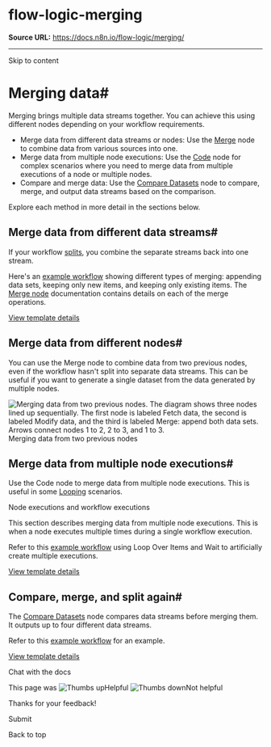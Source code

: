 # flow-logic-merging

**Source URL:** https://docs.n8n.io/flow-logic/merging/

---

Skip to content 

[ ](https://github.com/n8n-io/n8n-docs/edit/main/docs/flow-logic/merging.md "Edit this page")

# Merging data#

Merging brings multiple data streams together. You can achieve this using different nodes depending on your workflow requirements.

  * Merge data from different data streams or nodes: Use the [Merge](../../integrations/builtin/core-nodes/n8n-nodes-base.merge/) node to combine data from various sources into one.
  * Merge data from multiple node executions: Use the [Code](../../integrations/builtin/core-nodes/n8n-nodes-base.code/) node for complex scenarios where you need to merge data from multiple executions of a node or multiple nodes. 
  * Compare and merge data: Use the [Compare Datasets](../../integrations/builtin/core-nodes/n8n-nodes-base.comparedatasets/) node to compare, merge, and output data streams based on the comparison.



Explore each method in more detail in the sections below.

## Merge data from different data streams#

If your workflow [splits](../splitting/), you combine the separate streams back into one stream.

Here's an [example workflow](https://n8n.io/workflows/1747-joining-different-datasets/) showing different types of merging: appending data sets, keeping only new items, and keeping only existing items. The [Merge node](../../integrations/builtin/core-nodes/n8n-nodes-base.merge/) documentation contains details on each of the merge operations.

[View template details](https://n8n.io/workflows/1747-joining-different-datasets/)

## Merge data from different nodes#

You can use the Merge node to combine data from two previous nodes, even if the workflow hasn't split into separate data streams. This can be useful if you want to generate a single dataset from the data generated by multiple nodes.

![Merging data from two previous nodes. The diagram shows three nodes lined up sequentially. The first node is labeled Fetch data, the second is labeled Modify data, and the third is labeled Merge: append both data sets. Arrows connect nodes 1 to 2, 2 to 3, and 1 to 3.](../../_images/flow-logic/merging/merge-node-data.png) Merging data from two previous nodes

## Merge data from multiple node executions#

Use the Code node to merge data from multiple node executions. This is useful in some [Looping](../looping/) scenarios.

Node executions and workflow executions

This section describes merging data from multiple node executions. This is when a node executes multiple times during a single workflow execution. 

Refer to this [example workflow](https://n8n.io/workflows/1814-merge-multiple-runs-into-one/) using Loop Over Items and Wait to artificially create multiple executions.

[View template details](https://n8n.io/workflows/1814-merge-multiple-runs-into-one/)

## Compare, merge, and split again#

The [Compare Datasets](../../integrations/builtin/core-nodes/n8n-nodes-base.comparedatasets/) node compares data streams before merging them. It outputs up to four different data streams.

Refer to this [example workflow](https://n8n.io/workflows/1943-comparing-data-with-the-compare-datasets-node/) for an example.

[View template details](https://n8n.io/workflows/1943-comparing-data-with-the-compare-datasets-node/)

Chat with the docs

This page was ![Thumbs up](/_images/assets/thumb_up.png)Helpful  ![Thumbs down](/_images/assets/thumb_down.png)Not helpful 

Thanks for your feedback! 

Submit 

Back to top